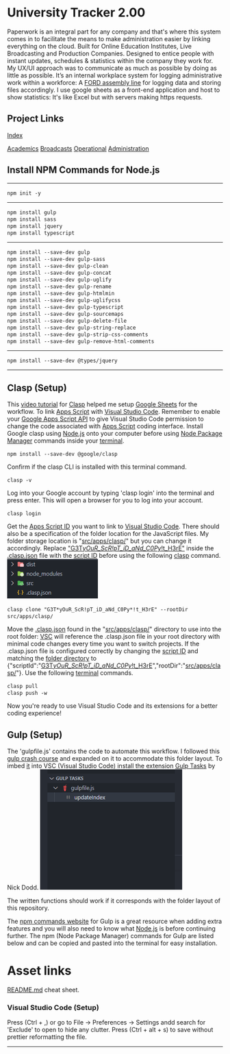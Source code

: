 # University Tracker 2.00

Paperwork is an integral part for any company and that's where this system comes in to facilitate the means to make administration easier by linking everything on the cloud. Built for Online Education Institutes, Live Broadcasting and Production Companies. Designed to entice people with instant updates, schedules & statistics within the company they work for. My UX/UI approach was to communicate as much as possible by doing as little as possible. It’s an internal workplace system for logging administrative work within a workforce: A [FORD assembly line](https://corporate.ford.com/articles/history/moving-assembly-line.html#:~:text=Henry%20Ford%20famously%20remarked%20that,built%20step%2Dby%2Dstep.) for logging data and storing files accordingly. I use google sheets as a front-end application and host to show statistics: It's like Excel but with servers making https requests.

## Project Links

[Index](https://tertiusroach.github.io/university-tracker_2.00/dist/index.html)

[Academics](https://tertiusroach.github.io/university-tracker_2.00/dist/akademici.html)
[Broadcasts](https://tertiusroach.github.io/university-tracker_2.00/dist/uitsendings.html)
[Operational](https://tertiusroach.github.io/university-tracker_2.00/dist/operasioneel.html)
[Administration](https://tertiusroach.github.io/university-tracker_2.00/dist/administrasie.html)

## Install NPM Commands for Node.js

---

    npm init -y

---

    npm install gulp
    npm install sass
    npm install jquery
    npm install typescript

---

    npm install --save-dev gulp
    npm install --save-dev gulp-sass
    npm install --save-dev gulp-clean
    npm install --save-dev gulp-concat
    npm install --save-dev gulp-uglify
    npm install --save-dev gulp-rename
    npm install --save-dev gulp-htmlmin
    npm install --save-dev gulp-uglifycss
    npm install --save-dev gulp-typescript
    npm install --save-dev gulp-sourcemaps
    npm install --save-dev gulp-delete-file
    npm install --save-dev gulp-string-replace
    npm install --save-dev gulp-strip-css-comments
    npm install --save-dev gulp-remove-html-comments

---

    npm install --save-dev @types/jquery

---

## Clasp (Setup)

This [video tutorial](https://www.youtube.com/watch?v=4Qlt3p6N0es&t=437s&ab_channel=LearnGoogleSheets%26ExcelSpreadsheets) for [Clasp](https://github.com/google/clasp) helped me setup [Google Sheets](https://www.google.com/sheets/about/) for the workflow. To link [Apps Script](https://developers.google.com/apps-script/reference/spreadsheet) with [Visual Studio Code](https://code.visualstudio.com/). Remember to enable your [Google Apps Script API](https://script.google.com/home/usersettings) to give Visual Studio Code permission to change the code associated with [Apps Script](https://developers.google.com/apps-script/reference/spreadsheet) coding interface. Install Google clasp using [Node.js](https://nodejs.org/en/) onto your computer before using [Node Package Manager](https://www.npmjs.com/) commands inside your [terminal](src/images/png/screenshots/terminal-screenshot.png).

    npm install --save-dev @google/clasp

Confirm if the clasp CLI is installed with this terminal command.

    clasp -v

Log into your Google account by typing 'clasp login' into the terminal and press enter. This will open a browser for you to log into your account.

    clasp login

Get the [Apps Script ID](src/images/png/screenshots/google-sheets-id.png) you want to link to [Visual Studio Code](https://code.visualstudio.com/). There should also be a specification of the folder location for the JavaScript files. My folder storage location is "[src/apps/clasp/](src/images/png/screenshots/clasp-folder-location.png)" but you can change it accordingly. Replace ["G3T*yOuR_ScR!pT_iD_aNd_C0Py*!t_H3rE"](src/images/png/screenshots/google-sheets-id.png) inside the [.clasp.json](src/images/png/screenshots/clasp-json.png) file with the [script ID](src/images/png/screenshots/google-sheets-id.png) before using the following [clasp](https://github.com/google/clasp) command.
![G3T*yOuR_ScR!pT_iD_aNd_C0Py*!t_H3rE](src/images/png/screenshots/clasp-json.png)

    clasp clone "G3T*yOuR_ScR!pT_iD_aNd_C0Py*!t_H3rE" --rootDir src/apps/clasp/

Move the [.clasp.json](src/images/png/screenshots/clasp-json.png) found in the "[src/apps/clasp/](src/images/png/screenshots/clasp-folder-location.png)" directory to use into the root folder: [VSC](https://code.visualstudio.com/) will reference the .clasp.json file in your root directory with minimal code changes every time you want to switch projects. If the .clasp.json file is configured correctly by changing the [script ID](src/images/png/screenshots/google-sheets-id.png) and matching the [folder directory](src/images/png/screenshots/clasp-folder-location.png) to {"scriptId":"[G3T*yOuR_ScR!pT_iD_aNd_C0Py*!t_H3rE](src/images/png/screenshots/clasp-json.png)","rootDir":"[src/apps/clasp/](src/images/png/screenshots/clasp-folder-location.png)"}. Use the following [terminal](src/images/png/screenshots/terminal-screenshot.png) commands.

    clasp pull
    clasp push -w

Now you're ready to use Visual Studio Code and its extensions for a better coding experience!

## Gulp (Setup)

The 'gulpfile.js' contains the code to automate this workflow. I followed this [gulp crash course](https://www.youtube.com/watch?v=1rw9MfIleEg&ab_channel=TraversyMedia) and expanded on it to accommodate this folder layout. To imbed [it](https://en.wikipedia.org/wiki/Gulp.js) into VSC (Visual Studio Code) install the extension [Gulp Tasks](https://marketplace.visualstudio.com/items?itemName=nickdodd79.gulptasks) by Nick Dodd.
![Gulp Visual Example](src/images/png/screenshots/gulp-tasks-by-nick-dodd.png)

The written functions should work if it corresponds with the folder layout of this repository.

The [npm commands website](https://www.npmjs.com/package/gulp) for Gulp is a great resource when adding extra features and you will also need to know what [Node.js](https://nodejs.org/en/) is before continuing further. The npm (Node Package Manager) commands for Gulp are listed below and can be copied and pasted into the terminal for easy installation.

# Asset links

[README.md](https://www.markdownguide.org/cheat-sheet/) cheat sheet.

### Visual Studio Code (Setup)

Press (Ctrl + ,) or go to File -> Preferences -> Settings andd search for 'Exclude' to open to hide any clutter.
Press (Ctrl + alt + s) to save without prettier reformatting the file.

---
